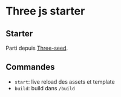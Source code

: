 # Three js starter

## Starter

Parti depuis [Three-seed](https://github.com/edwinwebb/three-seed).

## Commandes

- `start`: live reload des assets et template
- `build`: build dans `/build`

